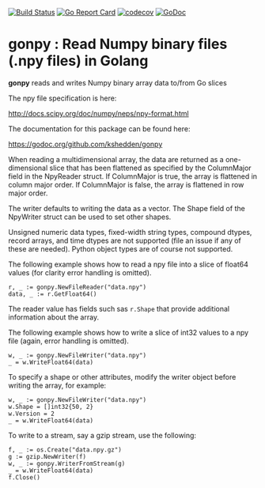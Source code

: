 [![Build Status](https://travis-ci.com/kshedden/gonpy.svg?branch=master)](https://travis-ci.com/kshedden/gonpy)
[![Go Report Card](https://goreportcard.com/badge/github.com/kshedden/gonpy)](https://goreportcard.com/report/github.com/kshedden/gonpy)
[![codecov](https://codecov.io/gh/kshedden/gonpy/branch/master/graph/badge.svg)](https://codecov.io/gh/kshedden/gonpy)
[![GoDoc](https://godoc.org/github.com/kshedden/gonpy?status.png)](https://godoc.org/github.com/kshedden/gonpy)

gonpy : Read Numpy binary files (.npy files) in Golang
======================================================

__gonpy__ reads and writes Numpy binary array data to/from Go slices

The npy file specification is here:

http://docs.scipy.org/doc/numpy/neps/npy-format.html

The documentation for this package can be found here:

https://godoc.org/github.com/kshedden/gonpy

When reading a multidimensional array, the data are returned as a
one-dimensional slice that has been flattened as specified by the
ColumnMajor field in the NpyReader struct.  If ColumnMajor is true,
the array is flattened in column major order.  If ColumnMajor is
false, the array is flattened in row major order.

The writer defaults to writing the data as a vector.  The Shape field
of the NpyWriter struct can be used to set other shapes.

Unsigned numeric data types, fixed-width string types, compound
dtypes, record arrays, and time dtypes are not supported (file an
issue if any of these are needed).  Python object types are of course
not supported.

The following example shows how to read a npy file into a slice of
float64 values (for clarity error handling is omitted).

```
r, _ := gonpy.NewFileReader("data.npy")
data, _ := r.GetFloat64()
```

The reader value has fields such sas `r.Shape` that provide additional
information about the array.

The following example shows how to write a slice of int32 values to a
npy file (again, error handling is omitted).

```
w, _ := gonpy.NewFileWriter("data.npy")
_ = w.WriteFloat64(data)
```

To specify a shape or other attributes, modify the writer object
before writing the array, for example:

```
w, _ := gonpy.NewFileWriter("data.npy")
w.Shape = []int32{50, 2}
w.Version = 2
_ = w.WriteFloat64(data)
```

To write to a stream, say a gzip stream, use the following:

```
f, _ := os.Create("data.npy.gz")
g := gzip.NewWriter(f)
w, _ := gonpy.WriterFromStream(g)
_ = w.WriteFloat64(data)
f.Close()
```
